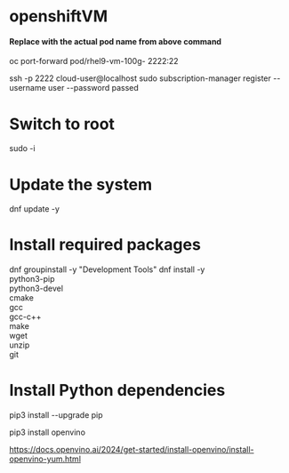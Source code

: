 # openshiftVM


#### Replace <pod-name> with the actual pod name from above command
oc port-forward pod/rhel9-vm-100g-<pod-name> 2222:22

ssh -p 2222 cloud-user@localhost
sudo subscription-manager register --username user --password passed

# Switch to root
sudo -i

# Update the system
dnf update -y

# Install required packages
dnf groupinstall -y "Development Tools"
dnf install -y \
    python3-pip \
    python3-devel \
    cmake \
    gcc \
    gcc-c++ \
    make \
    wget \
    unzip \
    git

# Install Python dependencies
pip3 install --upgrade pip

pip3 install openvino

https://docs.openvino.ai/2024/get-started/install-openvino/install-openvino-yum.html
